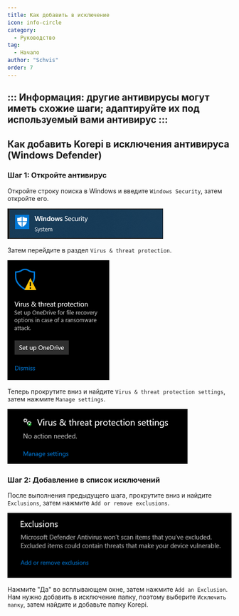 ```yaml
---
title: Как добавить в исключение
icon: info-circle
category:
  - Руководство
tag:
  - Начало
author: "Schvis"
order: 7
---
```


::: Информация: другие антивирусы могут иметь схожие шаги; адаптируйте их под используемый вами антивирус :::
---
## Как добавить Korepi в исключения антивируса (Windows Defender)

### Шаг 1: Откройте антивирус

Откройте строку поиска в Windows и введите `Windows Security`, затем откройте его.

![](/assets/images/docs/202312/security.png)

Затем перейдите в раздел `Virus & threat protection`.

![](/assets/images/docs/202312/virus1.png)

Теперь прокрутите вниз и найдите `Virus & threat protection settings`, затем нажмите `Manage settings`.

![](/assets/images/docs/202312/virus3.png)

### Шаг 2: Добавление в список исключений

После выполнения предыдущего шага, прокрутите вниз и найдите `Exclusions`, затем нажмите `Add or remove exclusions`.

![](/assets/images/docs/202312/virus4.png)

Нажмите "Да" во всплывающем окне, затем нажмите `Add an Exclusion`. Нам нужно добавить в исключение папку, поэтому выберите `Исключить папку`, затем найдите и добавьте папку Korepi.
